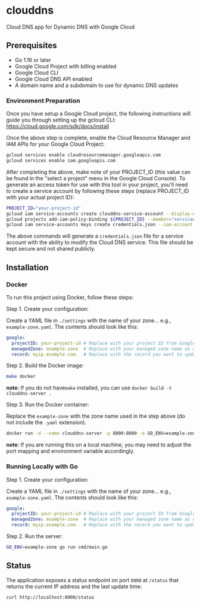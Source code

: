 # clouddns

Cloud DNS app for Dynamic DNS with Google Cloud

## Prerequisites

- Go 1.16 or later
- Google Cloud Project with billing enabled
- Google Cloud CLI
- Google Cloud DNS API enabled
- A domain name and a subdomain to use for dynamic DNS updates

### Environment Preparation

Once you have setup a Google Cloud project, the following instructions will guide you through setting up the gcloud CLI: <https://cloud.google.com/sdk/docs/install>

Once the above step is complete, enable the Cloud Resource Manager and IAM APIs for your Google Cloud Project:

```bash
gcloud services enable cloudresourcemanager.googleapis.com
gcloud services enable iam.googleapis.com
```

After completing the above, make note of your PROJECT_ID (this value can be found in the "select a project" menu in the Google Cloud Console). To generate an access token for use with this tool in your project, you'll need to create a service account by following these steps (replace PROJECT_ID with your actual project ID):

```bash
PROJECT_ID="your-project-id"
gcloud iam service-accounts create clouddns-service-account --display-name "CloudDNS Service Account"
gcloud projects add-iam-policy-binding ${PROJECT_ID} --member="serviceAccount:clouddns-service-account@${PROJECT_ID}.iam.gserviceaccount.com" --role="roles/dns.admin"
gcloud iam service-accounts keys create credentials.json --iam-account "clouddns-service-account@${PROJECT_ID}.iam.gserviceaccount.com"
```

The above commands will generate a `credentials.json` file for a service account with the ability to modify the Cloud DNS service. This file should be kept secure and not shared publicly.

## Installation

### Docker

To run this project using Docker, follow these steps:

Step 1. Create your configuration:

  Create a YAML file in `./settings` with the name of your zone... e.g., `example-zone.yaml`. The contents should look like this:

  ```yaml
  google:
    projectID: your-project-id # Replace with your project ID from Google Cloud Console
    managedZone: example-zone  # Replace with your managed zone name as defined in Google Cloud DNS
    record: myip.example.com.  # Replace with the record you want to update (be sure there is a . at the end of the record)
  ```

Step 2. Build the Docker image:

  ```bash
  make docker
  ```

  __note__: If you do not have`make` installed, you can use `docker build -t clouddns-server .`

Step 3. Run the Docker container:

  Replace the `example-zone` with the zone name used in the step above (do not include the `.yaml` extension).

  ```bash
  docker run -d --name clouddns-server -p 8000:8000 -e GO_ENV=example-zone --restart unless-stopped clouddns-server
  ```

  __note__: If you are running this on a local machine, you may need to adjust the port mapping and environment variable accordingly.

### Running Locally with Go

Step 1. Create your configuration:

  Create a YAML file in `./settings` with the name of your zone... e.g., `example-zone.yaml`. The contents should look like this:

  ```yaml
  google:
    projectID: your-project-id # Replace with your project ID from Google Cloud Console
    managedZone: example-zone  # Replace with your managed zone name as defined in Google Cloud DNS
    record: myip.example.com.  # Replace with the record you want to update (be sure there is a . at the end of the record)
  ```

Step 2. Run the server:

  ```bash
  GO_ENV=example-zone go run cmd/main.go
  ```

## Status

The application exposes a status endpoint on port `8000` at `/status` that returns the current IP address and the last update time:

```bash
curl http://localhost:8000/status
```
